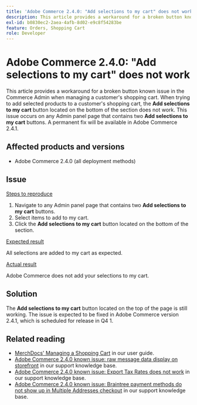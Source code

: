 ```yaml
---
title: 'Adobe Commerce 2.4.0: "Add selections to my cart" does not work'
description: This article provides a workaround for a broken button known issue in the Commerce Admin when managing a customer's shopping cart. When trying to add selected products to a customer's shopping cart, the **Add selections to my cart** button located on the bottom of the section does not work. This issue occurs on any Admin panel page that contains two **Add selections to my cart** buttons. A permanent fix will be available in Adobe Commerce 2.4.1.
exl-id: b0830ec2-2aea-4afb-8d02-e9c8f54283be
feature: Orders, Shopping Cart
role: Developer
---
```

# Adobe Commerce 2.4.0: "Add selections to my cart" does not work

This article provides a workaround for a broken button known issue in the Commerce Admin when managing a customer's shopping cart. When trying to add selected products to a customer's shopping cart, the **Add selections to my cart** button located on the bottom of the section does not work. This issue occurs on any Admin panel page that contains two **Add selections to my cart** buttons. A permanent fix will be available in Adobe Commerce 2.4.1.

## Affected products and versions

* Adobe Commerce 2.4.0 (all deployment methods)

## Issue

<u>Steps to reproduce</u>

1. Navigate to any Admin panel page that contains two **Add selections to my cart** buttons.
1. Select items to add to my cart.
1. Click the **Add selections to my cart** button located on the bottom of the section.

<u>Expected result</u>

All selections are added to my cart as expected.

<u>Actual result</u>

Adobe Commerce does not add your selections to my cart.

## Solution

The **Add selections to my cart** button located on the top of the page is still working. The issue is expected to be fixed in Adobe Commerce version 2.4.1, which is scheduled for release in Q4 1.

## Related reading

* [MerchDocs' Managing a Shopping Cart](https://experienceleague.adobe.com/en/docs/commerce-admin/stores-sales/point-of-purchase/assist/shopping-assisted-cart-manage) in our user guide.
* [Adobe Commerce 2.4.0 known issue: raw message data display on storefront](/help/troubleshooting/storefront/magento-2-4-0-issue-storefront-raw-message-data-display.md) in our support knowledge base.
* [Adobe Commerce 2.4.0 known issue: Export Tax Rates does not work](/help/troubleshooting/miscellaneous/magento-2-4-0-known-issue-export-tax-rates-does-not-work.md) in our support knowledge base.
* [Adobe Commerce 2.4.0 known issue: Braintree payment methods do not show up in Multiple Addresses checkout](/help/troubleshooting/payments/magento-2-4-0-braintree-not-in-multiple-addresses-checkout.md) in our support knowledge base.
